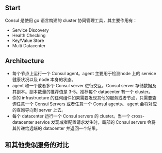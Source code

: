 
## Start
Consul 是使用 go 语言构建的 cluster 协同管理工具，其主要作用有：

+ Service Discovery
+ Health Checking
+ Key/Value Store
+ Multi Datacenter

## Architecture

+ 每个节点上运行一个 Consul agent。agent 主要用于检测node 上的 service 健康状况以及 node 本身的状态。
+ agent 和一个或者多个 Consul server 进行交互，Consul server 存储数据及其副本。副本数量的推荐值是 3-5。推荐每个 datacenter 有一个 cluster。
+ 你的 infrastructure 的任何组件如果需要发现其他的服务或者节点，只需要查询任意一个 Consul Servers 或者任意一个 Consul agents。
agent 会将对应的查询导向到 server 上去。
+ 每个 datacenter 运行一个 Consul servers 的 cluster。当一个 cross-datacenter service 发现或者配置请求发生时，局部的 Consul servers 会将其传递给远端的 datacenter 并返回一个结果。

## 和其他类似服务的对比
